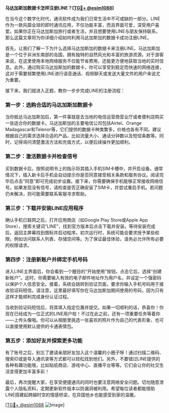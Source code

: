 **马达加斯加数据卡怎样注册LINE？[[TG💪+ @esim1088](https://t.me/s/esim1088)]**

在当今这个数字化时代，通讯软件成为我们日常生活中不可或缺的一部分。LINE作为一款风靡全球的即时通讯应用，不仅功能丰富，而且界面可爱，深受用户喜爱。如果你正在马达加斯加旅行或者生活，并且想要使用LINE与朋友保持联系，那么这篇文章将为你详细介绍如何利用马达加斯加的数据卡成功注册LINE。

首先，让我们了解一下为什么选择马达加斯加的数据卡来注册LINE。马达加斯加是一个位于非洲东南部的岛国，拥有独特的自然风光和丰富的旅游资源。对于游客来说，在这里使用本地网络服务不仅能节省费用，还能更方便地获取当地的实时信息。此外，通过购买马达加斯加的数据卡，你可以享受到稳定而快速的网络连接，这对于需要频繁使用LINE进行语音通话、视频聊天或发送大量文件的用户来说尤为重要。

接下来，我们就进入正题，教你一步步完成LINE的注册流程：

### 第一步：选购合适的马达加斯加数据卡

当你抵达马达加斯加后，第一件事就是去当地的电信运营商营业厅或者便利店购买一张适合你的数据卡。马达加斯加的主要电信公司包括Airtel、Orange Madagascar和Telenor等，它们提供的数据卡种类繁多，价格也各有不同。建议根据自己的需求选择合适的产品，比如流量大小、通话分钟数以及短信条数等。同时，记得询问清楚激活方法和充值方式，以便后续操作更加顺利。

### 第二步：激活数据卡并检查信号

买到数据卡后，按照说明书上的指示将其插入手机SIM卡槽中，并开启设备。通常情况下，插入新卡后手机会自动提示你是否同意接受相关条款和服务协议。阅读完毕后点击“同意”即可完成初步设置。接下来，你需要确保手机能够正常接收网络信号。如果发现没有信号，请检查是否正确安装了SIM卡，并尝试重启手机。若问题仍未解决，则可能需要联系客服寻求帮助。

### 第三步：下载并安装LINE应用程序

确认手机已联网之后，打开应用商店（如Google Play Store或Apple App Store），搜索关键词“LINE”，找到官方版本后点击下载并安装。等待安装完成后，返回主屏幕找到图标并启动程序。初次运行时，系统可能会要求授予某些权限，例如访问联系人列表、存储空间等。为了保证最佳体验，请务必允许所有必要的权限请求。

### 第四步：注册新账户并绑定手机号码

进入LINE主界面后，你会看到一个醒目的“开始使用”按钮。点击它后，选择“创建新账户”。这时，你需要输入有效的电子邮件地址作为用户名，并设定一个强密码以保护个人信息安全。接着，系统会跳转到验证页面，要求你输入手机号码用于接收验证码短信。请注意，这里最好填写你在马达加斯加期间使用的号码，因为只有这样才能顺利完成身份认证过程。

当收到验证码短信后，将其填入指定位置并提交。如果一切顺利的话，恭喜你！你现在已经成为一位正式的LINE用户啦！不过在此之前，还有一项重要任务等着你——上传头像哦。你可以从相册里挑选一张喜欢的照片作为自己的代表形象，也可以直接使用默认提供的卡通表情包。

### 第五步：添加好友并探索更多功能

有了账号之后，别忘了邀请亲朋好友加入这个温馨的小圈子呀！通过扫描二维码、搜索ID或是导入通讯录等方式都可以轻松找到他们。另外，不要错过LINE提供的各种有趣功能哦，比如贴纸商店、游戏中心、直播平台等等。它们会让你的社交生活变得更加丰富多彩！

最后，再次提醒大家，在享受便捷通讯的同时也要注意网络安全问题。切勿随意泄露个人隐私资料，定期更新软件版本以防漏洞被利用。希望每位读者都能借助LINE搭建起跨越时空的情感桥梁，在异国他乡也能感受到家的温暖。

[[TG💪+ @esim1088](https://t.me/s/esim1088) ![Image](https://i.postimg.cc/4NQfJmqS/Snipaste-2025-05-13-00-14-12.png)]